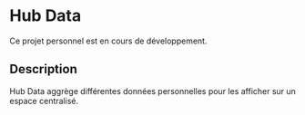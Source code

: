 # Hub Data
Ce projet personnel est en cours de développement.

## Description
Hub Data aggrège différentes données personnelles pour les afficher sur un espace centralisé.

